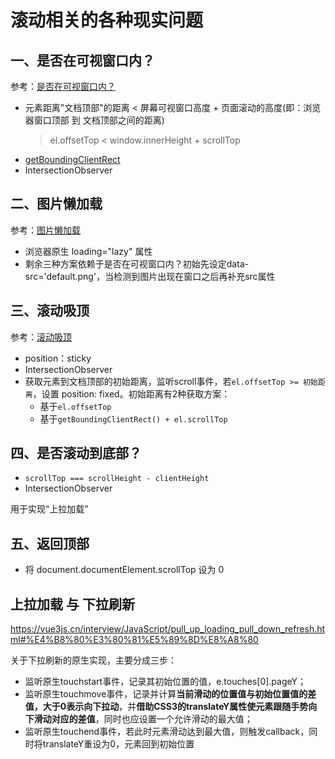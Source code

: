 # 滚动相关的各种现实问题

## 一、是否在可视窗口内？
参考：[是否在可视窗口内？](./可视窗口.md)
* 元素距离"文档顶部"的距离 < 屏幕可视窗口高度 + 页面滚动的高度(即：浏览器窗口顶部 到 文档顶部之间的距离)
    > el.offsetTop < window.innerHeight + scrollTop
* [getBoundingClientRect](./getBoundingClientRect.md)
* IntersectionObserver

## 二、图片懒加载
参考：[图片懒加载](../../常见手写题/8.0__图片懒加载.md)

* 浏览器原生 loading="lazy" 属性
* 剩余三种方案依赖于是否在可视窗口内？初始先设定data-src='default.png'，当检测到图片出现在窗口之后再补充src属性

## 三、滚动吸顶
参考：[滚动吸顶](./滚动吸顶.md)
* position：sticky
* IntersectionObserver
* 获取元素到文档顶部的初始距离，监听scroll事件，若`el.offsetTop >= 初始距离`，设置 position: fixed。初始距离有2种获取方案：
    * 基于`el.offsetTop`
    * 基于`getBoundingClientRect() + el.scrollTop`


## 四、是否滚动到底部？
* `scrollTop === scrollHeight - clientHeight`
* IntersectionObserver

用于实现“上拉加载”

## 五、返回顶部
* 将 document.documentElement.scrollTop 设为 0

## 上拉加载 与 下拉刷新
https://vue3js.cn/interview/JavaScript/pull_up_loading_pull_down_refresh.html#%E4%B8%80%E3%80%81%E5%89%8D%E8%A8%80


关于下拉刷新的原生实现，主要分成三步：

* 监听原生touchstart事件，记录其初始位置的值，e.touches[0].pageY；
* 监听原生touchmove事件，记录并计算**当前滑动的位置值与初始位置值的差值，大于0表示向下拉动**，并**借助CSS3的translateY属性使元素跟随手势向下滑动对应的差值**，同时也应设置一个允许滑动的最大值；
* 监听原生touchend事件，若此时元素滑动达到最大值，则触发callback，同时将translateY重设为0，元素回到初始位置